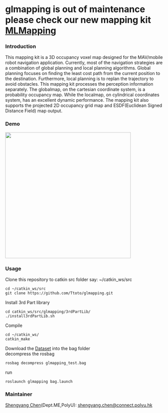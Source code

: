 # glmapping is out of maintenance  <br /> please check our new mapping kit [MLMapping](https://github.com/HKPolyU-UAV/MLMapping)

### Introduction
This mapping kit is a 3D occupancy voxel map designed for the MAV/mobile robot navigation application. Currently, most of the navigation strategies are a combination of global planning and local planning algorithms. Global planning focuses on finding the least cost path from the current position to the destination. Furthermore, local planning is to replan the trajectory to avoid obstacles. This mapping kit processes the perception information separately. The globalmap, on the cartesian coordinate system, is a probability occupancy map. While the localmap, on cylindrical coordinates system, has an excellent dynamic performance. The mapping kit also supports the projected 2D occupancy grid map and ESDF(Euclidean Signed Distance Field) map output.

### Demo
<img src="others/mapping.gif" width="400">


### Usage
Clone this repository to catkin src folder say: ~/catkin_ws/src
````
cd ~/catkin_ws/src
git clone https://github.com/Ttoto/glmapping.git
````
Install 3rd Part library
````
cd catkin_ws/src/glmapping/3rdPartLib/
./install3rdPartLib.sh
````
Compile
````
cd ~/catkin_ws/
catkin_make
````
Download the [Dataset](https://drive.google.com/file/d/1AF0zBQUizYWccYE9hravpHns8beP1a0Z/view?usp=sharing) into the bag folder <br />
decompress the rosbag
````
rosbag decompress glmapping_test.bag
````
run 
````
roslaunch glmapping bag.launch
````
### Maintainer
[Shengyang Chen](https://www.polyu.edu.hk/researchgrp/cywen/index.php/en/people/researchstudent.html)(Dept.ME,PolyU): shengyang.chen@connect.polyu.hk <br />

